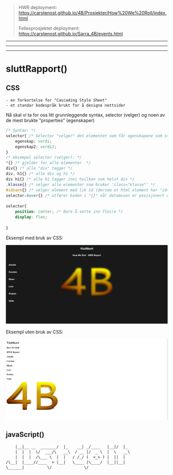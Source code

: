 
> HWR deployment:
>https://carstenost.github.io/4B/Prosjekter/How%20We%20Roll/index.html
>
>Fellesprosjektet deployment:
>https://carstenost.github.io/Sarra_4B/events.html

<hr><hr><hr>

# sluttRapport()
## CSS
```
- en forkortelse for "Cascading Style Sheet"
- et standar kodespråk brukt for å designe nettsider
```
Nå skal vi ta for oss litt grunnleggende syntax, selector (velger) og noen av de mest brukte "properties" (egenskaper)

```CSS
/* Syntax: */
selector{ /* Selector "velger" det elementet som får egenskapene som står inni "{}" */
    egenskap: verdi;
    egenskap2: verdi2;
}
/* eksempel selector (velger): */
*{} /* gjelder for alle elementer  */
div{} /* alle "div" tagger */
div, h1{} /* alle div og h1 */
div h1{} /* alle h1 tagger inni hvilken som helst div */
.klasse{} /* velger alle elementer som bruker 'class="klasse"' */
#idnavn{} /* velger element med lik id (dersom et html element har "id=idnanv" vil denne bli valgt nå */ 
selector:hover{} /* utfører koden i "{}" når datamusen er posisjonert over elementet*/

selector{
    position: center; /* Bare å sette inn fleire */
    display: flex;
    
}

```

Eksempl med bruk av CSS:

![imgWith](https://github.com/CarstenOst/4B/blob/main/Prosjekter/How%20We%20Roll/Bilder/img.png)

Eksempl uten bruk av CSS:

![./How%20We%20Roll/Bilder/img_1.png](https://github.com/CarstenOst/4B/blob/main/Prosjekter/How%20We%20Roll/Bilder/img_1.png)



## javaScript()

<!-- Hvis du kan lese dette så har du åpnet dokumentet på "feil" måte (med mindre du vil se alle de fine kommentarene våre :)) -->





<!-- ASCII kunst tatt fra: https://patorjk.com/software/taag/#p=display&f=Graffiti&t=just%20do%20it -->
```  __                __        .___       .__  __   
    |__|__ __  _______/  |_    __| _/____   |__|/  |_ 
    |  |  |  \/  ___/\   __\  / __ |/  _ \  |  \   __\
    |  |  |  /\___ \  |  |   / /_/ (  <_> ) |  ||  |  
/\__|  |____//____  > |__|   \____ |\____/  |__||__|  
\______|          \/              \/                  
```

